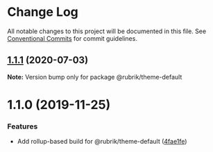 # Change Log

All notable changes to this project will be documented in this file.
See [Conventional Commits](https://conventionalcommits.org) for commit guidelines.

## [1.1.1](https://github.com/brettgullan/rubrik/compare/@rubrik/theme-default@1.1.0...@rubrik/theme-default@1.1.1) (2020-07-03)

**Note:** Version bump only for package @rubrik/theme-default





# 1.1.0 (2019-11-25)


### Features

* Add rollup-based build for @rubrik/theme-default ([4fae1fe](https://github.com/brettgullan/rubrik/commit/4fae1fe2764130f696861297fbac561ca38fffed))
